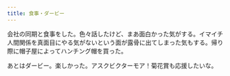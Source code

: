 ```yaml
---
title: 食事・ダービー
---
```


会社の同期と食事をした。色々話したけど、まあ面白かった気がする。イマイチ人間関係を真面目にやる気がないという面が露骨に出てしまった気もする。帰り際に帽子屋によってハンチング帽を買った。

あとはダービー。楽しかった。アスクビクターモア！菊花賞も応援したいな。